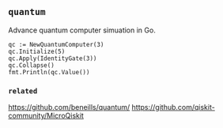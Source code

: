 ## `quantum`

Advance quantum computer simuation in Go.

```golang
qc := NewQuantumComputer(3)
qc.Initialize(5)
qc.Apply(IdentityGate(3))
qc.Collapse()
fmt.Println(qc.Value())
```

### `related`

https://github.com/beneills/quantum/
https://github.com/qiskit-community/MicroQiskit


